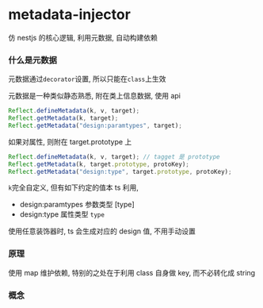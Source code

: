 metadata-injector
=================================

仿 nestjs 的核心逻辑, 利用元数据, 自动构建依赖

### 什么是元数据

元数据通过`decorator`设置, 所以只能在`class`上生效

元数据是一种类似静态熟悉, 附在类上信息数据, 使用 api

```js
Reflect.defineMetadata(k, v, target);
Reflect.getMetadata(k, target);
Reflect.getMetadata("design:paramtypes", target);
```

如果对属性, 则附在 target.prototype 上
```js
Reflect.defineMetadata(k, v, target); // tagget 是 prototype
Reflect.getMetadata(k, target.prototype, protoKey);
Reflect.getMetadata("design:type", target.prototype, protoKey);
```

`k`完全自定义, 但有如下约定的值本 ts 利用,
- design:paramtypes 参数类型 [type]
- design:type 属性类型 `type`

使用任意装饰器时, ts 会生成对应的 design 值, 不用手动设置

### 原理
使用 map 维护依赖, 特别的之处在于利用 class 自身做 key, 而不必转化成 string

### 概念
